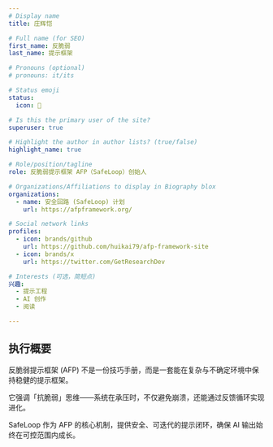 ```yaml
---
# Display name
title: 庄辉恺

# Full name (for SEO)
first_name: 反脆弱
last_name: 提示框架

# Pronouns (optional)
# pronouns: it/its

# Status emoji
status:
  icon: 📄

# Is this the primary user of the site?
superuser: true

# Highlight the author in author lists? (true/false)
highlight_name: true

# Role/position/tagline
role: 反脆弱提示框架 AFP（SafeLoop）创始人

# Organizations/Affiliations to display in Biography blox
organizations:
  - name: 安全回路 (SafeLoop) 计划
    url: https://afpframework.org/

# Social network links
profiles:
  - icon: brands/github
    url: https://github.com/huikai79/afp-framework-site
  - icon: brands/x
    url: https://twitter.com/GetResearchDev

# Interests (可选，简短点)
兴趣:
  - 提示工程
  - AI 创作
  - 阅读

---
```


## 执行概要

反脆弱提示框架 (AFP) 不是一份技巧手册，而是一套能在复杂与不确定环境中保持稳健的提示框架。  

它强调「抗脆弱」思维——系统在承压时，不仅避免崩溃，还能通过反馈循环实现进化。  

SafeLoop 作为 AFP 的核心机制，提供安全、可迭代的提示闭环，确保 AI 输出始终在可控范围内成长。

